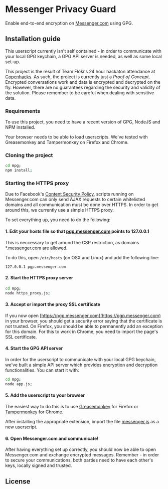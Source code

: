 Messenger Privacy Guard
=======================

Enable end-to-end encryption on [Messenger.com](https://messenger.com) using GPG.

Installation guide
------------------

This userscript currently isn't self contained - in order to communicate with your local GPG keychain, a GPG API server is needed, as well as some local set-up.

This project is the result of Team Floki's 24 hour hackaton attendance at [Copenhacks](http://copenhacks.com/). As such, the project is currently just a *Proof of Concept*. Encrypted conversations work and data is encrypted and decrypted on the fly. However, there are no guarantees regarding the security and validity of the solution. Please remember to be careful when dealing with sensitive data.

### Requirements

To use this project, you need to have a recent version of GPG, NodeJS and NPM installed.

Your browser needs to be able to load userscripts. We've tested with Greasemonkey and Tampermonkey on Firefox and Chrome.

### Cloning the project

```sh
cd mpg;
npm install;
```

### Starting the HTTPS proxy

Due to Facebook's [Content Security Policy](https://en.wikipedia.org/wiki/Content_Security_Policy), scripts running on Messenger.com can only send AJAX requests to certain whitelisted domains and all communication must be done over HTTPS. In order to get around this, we currently use a simple HTTPS proxy.

To set everything up, you need to do the following:

#### 1. Edit your hosts file so that [pgp.messenger.com](pgp.messenger.com) points to 127.0.0.1

This is neccessary to get around the CSP restriction, as domains \*.messenger.com are allowed.

To do this, open `/etc/hosts` (on OSX and Linux) and add the following line:

`127.0.0.1 pgp.messenger.com`

#### 2. Start the HTTPS proxy server

```sh
cd mpg;
node https_proxy.js;
```

#### 3. Accept or import the proxy SSL certificate

If you now open [https://pgp.messenger.com](https://pgp.messenger.com) in your browser, you should get a security error saying that the certificate is not trusted. On Firefox, you should be able to permanently add an exception for this domain. For this to work in Chrome, you need to import the page's SSL certificate.

#### 4. Start the GPG API server

In order for the userscript to communicate with your local GPG keychain, we've built a simple API server which provides encryption and decryption functionalities. You can start it with:

```sh
cd mpg;
node app.js;
```

#### 5. Add the userscript to your browser

The easiest way to do this is to use [Greasemonkey](https://addons.mozilla.org/en-US/firefox/addon/greasemonkey/) for Firefox or [Tampermonkey](https://chrome.google.com/webstore/detail/tampermonkey/dhdgffkkebhmkfjojejmpbldmpobfkfo) for Chrome.

After installing the appropriate extension, import the file [messenger.js](messenger.js) as a new userscript.

#### 6. Open Messenger.com and communicate!

After having everything set up correctly, you should now be able to open Messenger.com and exchange encrypted messages. Remember - in order to secure your communications, both parties need to have each other's keys, locally signed and trusted.

License
-------
